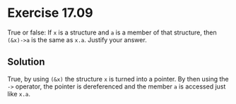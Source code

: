 # Exercise 17.09

True or false: If `x` is a structure and `a` is a member of that structure, then
`(&x)->a` is the same as `x.a`. Justify your answer.

## Solution

True, by using `(&x)` the structure `x` is turned into a pointer. By then using
the `->` operator, the pointer is dereferenced and the member `a` is accessed just
like `x.a`.
